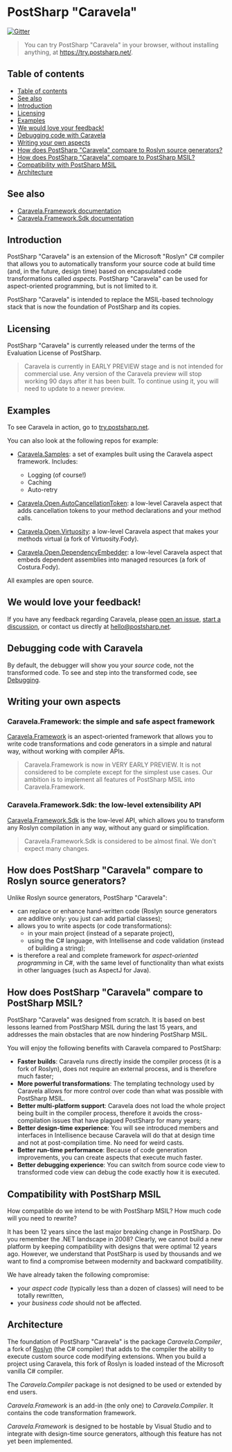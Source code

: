 # PostSharp "Caravela"

[![Gitter](https://badges.gitter.im/postsharp/caravela.svg)](https://gitter.im/postsharp/caravela?utm_source=badge&utm_medium=badge&utm_campaign=pr-badge)

> You can try PostSharp "Caravela" in your browser, without installing anything, at https://try.postsharp.net/.


## Table of contents
- [Table of contents](#table-of-contents)
- [See also](#see-also)
- [Introduction](#introduction)
- [Licensing](#licensing)
- [Examples](#examples)
- [We would love your feedback!](#we-would-love-your-feedback)
- [Debugging code with Caravela](#debugging-code-with-caravela)
- [Writing your own aspects](#writing-your-own-aspects)
- [How does PostSharp "Caravela" compare to Roslyn source generators?](#how-does-postsharp-caravela-compare-to-roslyn-source-generators)
- [How does PostSharp "Caravela" compare to PostSharp MSIL?](#how-does-postsharp-caravela-compare-to-postsharp-msil)
- [Compatibility with PostSharp MSIL](#compatibility-with-postsharp-msil)
- [Architecture](#architecture)

## See also

- [Caravela.Framework documentation](Caravela.Framework.md)
- [Caravela.Framework.Sdk documentation](Caravela.Framework.Sdk.md)

## Introduction

PostSharp "Caravela" is an extension of the Microsoft "Roslyn" C# compiler that allows you to automatically transform your source code at build time 
(and, in the future, design time) based on encapsulated code transformations called _aspects_. PostSharp "Caravela" can be used for aspect-oriented 
programming, but is not limited to it.

PostSharp "Caravela" is intended to replace the MSIL-based technology stack that is now the foundation of PostSharp and its copies.

## Licensing

PostSharp "Caravela" is currently released under the terms of the Evaluation License of PostSharp.

> Caravela is currently in EARLY PREVIEW stage and is not intended for commercial use.
> Any version of the Caravela preview will stop working 90 days after it has been built. 
> To continue using it, you will need to update to a newer preview.


## Examples

To see Caravela in action, go to [try.postsharp.net](https://try.postsharp.net).

You can also look at the following repos for example:

* [Caravela.Samples](https://github.com/postsharp/Caravela.Samples): a set of examples built using the Caravela aspect framework. Includes:

    * Logging (of course!)
    * Caching
    * Auto-retry

* [Caravela.Open.AutoCancellationToken](https://github.com/postsharp/Caravela.Open.AutoCancellationToken): a low-level Caravela aspect that
adds cancellation tokens to your method declarations and your method calls.

* [Caravela.Open.Virtuosity](https://github.com/postsharp/Caravela.Open.Virtuosity): a low-level Caravela aspect that makes your
methods virtual (a fork of Virtuosity.Fody).

* [Caravela.Open.DependencyEmbedder](https://github.com/postsharp/Caravela.Open.DependencyEmbedder): a low-level Caravela aspect that
embeds dependent assemblies into managed resources (a fork of Costura.Fody).

All examples are open source.

## We would love your feedback!

If you have any feedback regarding Caravela, please [open an issue](https://github.com/postsharp/Caravela/issues/new),
 [start a discussion](https://github.com/postsharp/Caravela/discussions/new), or contact us directly at hello@postsharp.net.


## Debugging code with Caravela

By default, the debugger will show you your _source_ code, not the transformed code. To see and step into the transformed code,
see [Debugging](Debugging.md).

## Writing your own aspects

### Caravela.Framework: the simple and safe aspect framework

[Caravela.Framework](Caravela.Framework.md) is an aspect-oriented framework that allows you to write code transformations and
code generators in a simple and natural way, without working with compiler APIs.

> Caravela.Framework is now in VERY EARLY PREVIEW. It is not considered to be complete except for the simplest use cases.
> Our ambition is to implement all features of PostSharp MSIL into Caravela.Framework.

### Caravela.Framework.Sdk: the low-level extensibility API

[Caravela.Framework.Sdk](Caravela.Framework.Sdk.md) is the low-level API, which allows you to transform any Roslyn compilation
in any way, without any guard or simplification.

> Caravela.Framework.Sdk is considered to be almost final. We don't expect many changes.



## How does PostSharp "Caravela" compare to Roslyn source generators?

Unlike Roslyn source generators, PostSharp "Caravela":

 * can replace or enhance hand-written code (Roslyn source generators are additive only: you just can add partial classes);
 * allows you to write aspects (or code transformations):
     * in your main project (instead of a separate project),
     * using the C# language, with Intellisense and code validation (instead of building a string);
 * is therefore a real and complete framework for _aspect-oriented programming_ in C#, with the same level of functionality
    than what exists in other languages (such as AspectJ for Java).


## How does PostSharp "Caravela" compare to PostSharp MSIL?

PostSharp "Caravela" was designed from scratch. It is based on best lessons learned from PostSharp MSIL during the last 15 years,
and addresses the main obstacles that are now hindering PostSharp MSIL.


You will enjoy the following benefits with Caravela compared to PostSharp:

* **Faster builds**: Caravela runs directly inside the compiler process (it is a fork of Roslyn), does not require an external process, 
  and is therefore much faster;
* **More powerful transformations**: The templating technology used by Caravela allows for more control over code than what was possible
  with PostSharp MSIL.
* **Better multi-platform support**: Caravela does not load the whole project being built in the compiler process, therefore it avoids the 
  cross-compilation issues that have plagued PostSharp for many years;
* **Better design-time experience**: You will see introduced members and interfaces in Intellisence because Caravela will do that
  at design time and not at post-compilation time. No need for weird casts.
* **Better run-time performance**: Because of code generation improvements, you can create aspects that execute much faster.
* **Better debugging experience**:  You can switch from source code view to transformed code view can debug the code exactly 
  how it is executed.


## Compatibility with PostSharp MSIL

How compatible do we intend to be with PostSharp MSIL? How much code will you need to rewrite?

It has been 12 years since the last major breaking change in PostSharp. Do you remember the .NET landscape in 2008? Clearly,
we cannot build a new platform by keeping compatibility with designs that were optimal 12 years ago. However, we understand that
PostSharp is used by thousands and we want to find a compromise between modernity and backward compatibility.

We have already taken the following compromise:

* your _aspect code_ (typically less than a dozen of classes) will need to be totally rewritten,
* your _business code_ should not be affected.


## Architecture

 The foundation of PostSharp "Caravela" is the package _Caravela.Compiler_, a fork of [Roslyn](https://github.com/dotnet/roslyn) (the C# compiler) that adds to the compiler 
 the ability to execute custom source code modifying extensions. When you build a project using Caravela, this fork of Roslyn is loaded
 instead of the Microsoft vanilla C# compiler.

 The  _Caravela.Compiler_ package is not designed to be used or extended by end users.

 _Caravela.Framework_ is an add-in (the only one) to _Caravela.Compiler_. It contains the code transformation framework.

 _Caravela.Framework_ is designed to be hostable by Visual Studio and to integrate with design-time source
 generators, although this feature has not yet been implemented.

